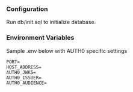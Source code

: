 ### Configuration

Run db/init.sql to initialize database.

### Environment Variables

Sample .env below with AUTH0 specific settings

```
PORT=
HOST_ADDRESS=
AUTH0_JWKS=
AUTH0_ISSUER=
AUTH0_AUDIENCE=
```
